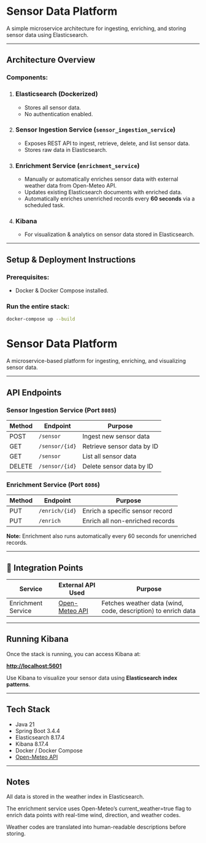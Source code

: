 # Sensor Data Platform

A simple microservice architecture for ingesting, enriching, and storing sensor data using Elasticsearch.

---

## Architecture Overview

### Components:

1. ### Elasticsearch (Dockerized)
    - Stores all sensor data.
    - No authentication enabled.

2. ### Sensor Ingestion Service (`sensor_ingestion_service`)
   - Exposes REST API to ingest, retrieve, delete, and list sensor data.
   - Stores raw data in Elasticsearch.

3. ### Enrichment Service (`enrichment_service`)
   - Manually or automatically enriches sensor data with external weather data from Open-Meteo API.
   - Updates existing Elasticsearch documents with enriched data.
   - Automatically enriches unenriched records every **60 seconds** via a scheduled task.

4. ### Kibana
    - For visualization & analytics on sensor data stored in Elasticsearch.

---

## Setup & Deployment Instructions

### Prerequisites:
- Docker & Docker Compose installed.

### Run the entire stack:
```bash
docker-compose up --build
```

# Sensor Data Platform

A microservice-based platform for ingesting, enriching, and visualizing sensor data.

---

## API Endpoints

### Sensor Ingestion Service (Port `8085`)

| Method | Endpoint           | Purpose                      |
|--------|--------------------|------------------------------|
| POST   | `/sensor`          | Ingest new sensor data       |
| GET    | `/sensor/{id}`     | Retrieve sensor data by ID   |
| GET    | `/sensor`          | List all sensor data         |
| DELETE | `/sensor/{id}`     | Delete sensor data by ID     |

### Enrichment Service (Port `8086`)

| Method | Endpoint           | Purpose                                 |
|--------|--------------------|-----------------------------------------|
| PUT    | `/enrich/{id}`     | Enrich a specific sensor record         |
| PUT    | `/enrich`      | Enrich all non-enriched records         |

**Note:** Enrichment also runs automatically every 60 seconds for unenriched records.

---

## 🔗 Integration Points

| Service            | External API Used       | Purpose                                      |
|--------------------|-------------------------|----------------------------------------------|
| Enrichment Service | [Open-Meteo API](https://open-meteo.com/en/docs) | Fetches weather data (wind, code, description) to enrich data |

---

## Running Kibana

Once the stack is running, you can access Kibana at:

**[http://localhost:5601](http://localhost:5601)**

Use Kibana to visualize your sensor data using **Elasticsearch index patterns**.

---

## Tech Stack

- Java 21
- Spring Boot 3.4.4
- Elasticsearch 8.17.4
- Kibana 8.17.4
- Docker / Docker Compose
- [Open-Meteo API](https://open-meteo.com/en/docs)

---
## Notes

All data is stored in the weather index in Elasticsearch.

The enrichment service uses Open-Meteo’s current_weather=true flag to enrich data points with real-time wind, direction, and weather codes.

Weather codes are translated into human-readable descriptions before storing.

